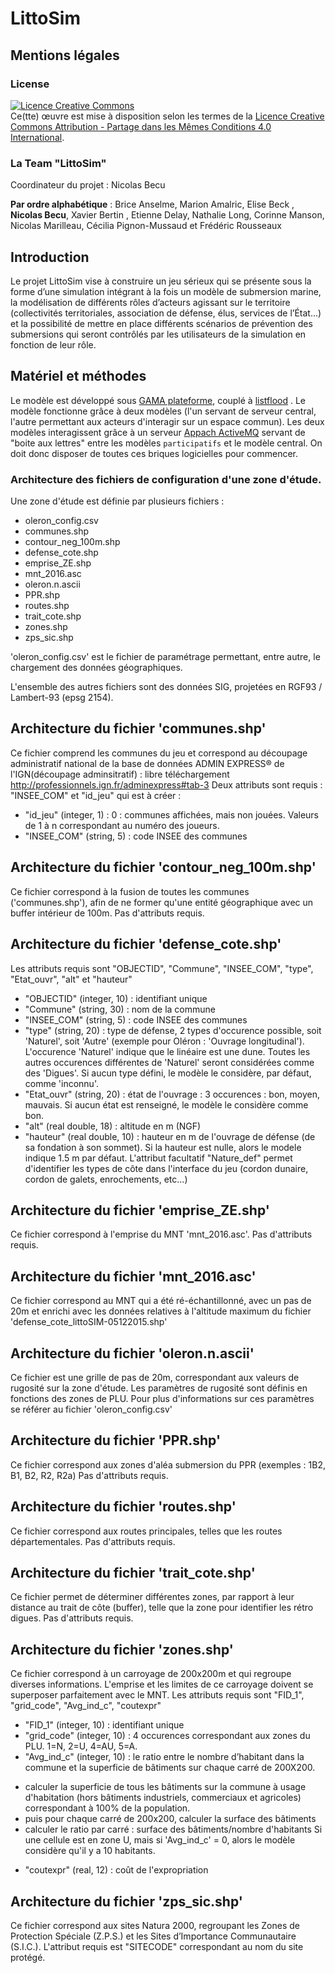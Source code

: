 LittoSim
=========

## Mentions légales

### License

<a rel="license" href="http://creativecommons.org/licenses/by-sa/4.0/"><img alt="Licence Creative Commons" style="border-width:0" src="https://i.creativecommons.org/l/by-sa/4.0/80x15.png" /></a><br />Ce(tte) œuvre est mise à disposition selon les termes de la <a rel="license" href="http://creativecommons.org/licenses/by-sa/4.0/">Licence Creative Commons Attribution -  Partage dans les Mêmes Conditions 4.0 International</a>.

### La Team "LittoSim"
Coordinateur du projet : Nicolas Becu


**Par ordre alphabétique** : Brice Anselme, Marion Amalric, Elise Beck , **Nicolas Becu**, Xavier Bertin , Etienne Delay, Nathalie Long, Corinne Manson, Nicolas Marilleau, Cécilia Pignon-Mussaud et Frédéric Rousseaux

## Introduction
Le projet LittoSim vise à construire un jeu sérieux qui se présente sous la forme d’une simulation intégrant à la fois un modèle de submersion marine, la modélisation de différents rôles d’acteurs agissant sur le territoire (collectivités territoriales, association de défense, élus, services de l’État...) et la possibilité de mettre en place différents scénarios de prévention des submersions qui seront contrôlés par les utilisateurs de la simulation en fonction de leur rôle.


## Matériel et méthodes
Le modèle est développé sous [GAMA plateforme](https://code.google.com/p/gama-platform/), couplé à [listflood](http://www.bristol.ac.uk/geography/research/hydrology/models/lisflood/) . Le modèle fonctionne grâce à deux modèles (l'un servant de serveur central, l'autre permettant aux acteurs d'interagir sur un espace commun).
Les deux modèles interagissent grâce à un serveur [Appach ActiveMQ](http://activemq.apache.org/) servant de "boite aux lettres" entre les modèles `participatifs` et le modèle central. On doit donc disposer de toutes ces briques logicielles pour commencer.


### Architecture des fichiers de configuration d'une zone d'étude.
Une zone d'étude est définie par plusieurs fichiers :
* oleron_config.csv
* communes.shp
* contour_neg_100m.shp
* defense_cote.shp
* emprise_ZE.shp
* mnt_2016.asc
* oleron.n.ascii
* PPR.shp
* routes.shp
* trait_cote.shp
* zones.shp
* zps_sic.shp

'oleron_config.csv' est le fichier de paramétrage permettant, entre autre, le chargement des données géographiques.

L'ensemble des autres fichiers sont des données SIG, projetées en RGF93 / Lambert-93 (epsg 2154).

## Architecture du fichier 'communes.shp'
Ce fichier comprend les communes du jeu et correspond au découpage administratif national de la base de données  ADMIN EXPRESS® de l'IGN(découpage adminsitratif) : libre téléchargement  http://professionnels.ign.fr/adminexpress#tab-3 
Deux attributs sont requis : "INSEE_COM" et "id_jeu" qui est à créer :
- "id_jeu" (integer, 1) : 0 : communes affichées, mais non jouées. Valeurs de 1 à n correspondant au numéro des joueurs.
- "INSEE_COM" (string, 5) : code INSEE des communes

## Architecture du fichier 'contour_neg_100m.shp'
Ce fichier correspond à la fusion de toutes les communes ('communes.shp'), afin de ne former qu'une entité géographique avec un buffer intérieur de 100m.
Pas d'attributs requis.

## Architecture du fichier 'defense_cote.shp'
Les attributs requis sont "OBJECTID", "Commune", "INSEE_COM", "type", "Etat_ouvr", "alt" et "hauteur" 
- "OBJECTID" (integer, 10) : identifiant unique
- "Commune" (string, 30) : nom de la commune
- "INSEE_COM" (string, 5) : code INSEE des communes
- "type" (string, 20) : type de défense, 2 types d'occurence possible, soit 'Naturel', soit 'Autre' (exemple pour Oléron : 'Ouvrage longitudinal').
L'occurence 'Naturel' indique que le linéaire est une dune. Toutes les autres occurences différentes de 'Naturel' seront considérées comme des 'Digues'. Si aucun type défini, le modèle le considère, par défaut, comme 'inconnu'.
- "Etat_ouvr" (string, 20) : état de l'ouvrage : 3 occurences : bon, moyen, mauvais. Si aucun état est renseigné, le modèle le considère comme bon.
- "alt" (real double, 18) : altitude en m (NGF)
- "hauteur" (real double, 10) : hauteur en m de l'ouvrage de défense (de sa fondation à son sommet). Si la hauteur est nulle, alors le modele indique 1.5 m par défaut.
L'attribut facultatif "Nature_def" permet d'identifier les types de côte dans l'interface du jeu (cordon dunaire, cordon de galets, enrochements, etc...)

## Architecture du fichier 'emprise_ZE.shp'
Ce fichier correspond à l'emprise du MNT 'mnt_2016.asc'.
Pas d'attributs requis.

## Architecture du fichier 'mnt_2016.asc'
Ce fichier correspond au MNT qui a été ré-échantillonné, avec un pas de 20m et enrichi avec les données relatives à l'altitude maximum du fichier 'defense_cote_littoSIM-05122015.shp'

## Architecture du fichier 'oleron.n.ascii'
Ce fichier est une grille de pas de 20m, correspondant aux valeurs de rugosité sur la zone d'étude. Les paramètres de rugosité sont définis en fonctions des zones de PLU. Pour plus d'informations sur ces paramètres se référer au fichier 'oleron_config.csv'


## Architecture du fichier 'PPR.shp'
Ce fichier correspond aux zones d'aléa submersion du PPR (exemples : 1B2, B1, B2, R2, R2a)
Pas d'attributs requis.

## Architecture du fichier 'routes.shp'
Ce fichier correspond aux routes principales, telles que les routes départementales.
Pas d'attributs requis.

## Architecture du fichier 'trait_cote.shp'
Ce fichier permet de déterminer différentes zones, par rapport à leur distance au trait de côte (buffer), telle que la zone pour identifier les rétro digues.
Pas d'attributs requis.

## Architecture du fichier 'zones.shp'
Ce fichier correspond à un carroyage de 200x200m et qui regroupe diverses informations.
L'emprise et les limites de ce carroyage doivent se superposer parfaitement avec le MNT.
Les attributs requis sont "FID_1", "grid_code", "Avg_ind_c", "coutexpr"
- "FID_1" (integer, 10) : identifiant unique
- "grid_code" (integer, 10) : 4 occurences correspondant aux zones du PLU. 1=N, 2=U, 4=AU, 5=A.
- "Avg_ind_c" (integer, 10) : le ratio entre le nombre d’habitant dans la commune et la superficie de bâtiments sur chaque carré de 200X200. 
* calculer la superficie de tous les bâtiments sur la commune à usage d'habitation (hors bâtiments industriels, commerciaux et agricoles) correspondant à 100% de la population.
* puis pour chaque carré de 200x200, calculer la surface des bâtiments
* calculer le ratio par carré  : surface des bâtiments/nombre d'habitants
Si une cellule est en zone U, mais si 'Avg_ind_c' = 0, alors le modèle considère qu'il y a 10 habitants.
- "coutexpr" (real, 12) : coût de l'expropriation

## Architecture du fichier 'zps_sic.shp'
Ce fichier correspond aux sites Natura 2000, regroupant les Zones de Protection Spéciale (Z.P.S.) et les Sites d’Importance Communautaire (S.I.C.).
L'attribut requis est "SITECODE" correspondant au nom du site protégé.
